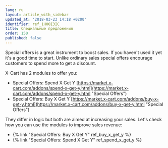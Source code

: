 ```yaml
---
lang: ru
layout: article_with_sidebar
updated_at: '2018-03-23 14:18 +0200'
identifier: ref_1H0OI3IC
title: Специальные предложения
order: 150
published: false
---
```

Special offers is a great instrument to boost sales. If you haven't used it yet it's a good time to start. Unlike ordinary sales special offers encourage customers to spend more to get a discount.

X-Cart has 2 modules to offer you:
* Special Offers: Spend X Get Y [https://market.x-cart.com/addons/spend-x-get-y.html](https://market.x-cart.com/addons/spend-x-get-y.html "Special Offers")
* Special Offers: Buy X Get Y [https://market.x-cart.com/addons/buy-x-get-y.html](https://market.x-cart.com/addons/buy-x-get-y.html "Special Offers")

They differ in logic but both are aimed at increasing your sales. Let's check how you can use the modules to improve sales revenue:
- {% link "Special Offers: Buy X Get Y" ref_buy_x_get_y %}
- {% link "Special Offers: Spend X Get Y" ref_spend_x_get_y %}
